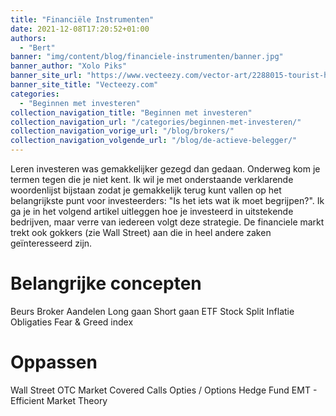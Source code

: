 ```yaml
---
title: "Financiële Instrumenten"
date: 2021-12-08T17:20:52+01:00
authors:
  - "Bert"
banner: "img/content/blog/financiele-instrumenten/banner.jpg"
banner_author: "Xolo Piks"
banner_site_url: "https://www.vecteezy.com/vector-art/2288015-tourist-holding-a-map"
banner_site_title: "Vecteezy.com"
categories:
  - "Beginnen met investeren"
collection_navigation_title: "Beginnen met investeren"
collection_navigation_url: "/categories/beginnen-met-investeren/"
collection_navigation_vorige_url: "/blog/brokers/"
collection_navigation_volgende_url: "/blog/de-actieve-belegger/"
---
```


Leren investeren was gemakkelijker gezegd dan gedaan. Onderweg kom je termen tegen die je niet kent. Ik wil je met onderstaande verklarende woordenlijst bijstaan zodat je gemakkelijk terug kunt vallen op het belangrijkste punt voor investeerders: "Is het iets wat ik moet begrijpen?". Ik ga je in het volgend artikel uitleggen hoe je investeerd in uitstekende bedrijven, maar verre van iedereen volgt deze strategie. De financiele markt trekt ook gokkers (zie Wall Street) aan die in heel andere zaken geïnteresseerd zijn.

# Belangrijke concepten

Beurs
Broker
Aandelen
Long gaan
Short gaan
ETF
Stock Split
Inflatie
Obligaties
Fear & Greed index

# Oppassen

Wall Street
OTC Market
Covered Calls
Opties / Options
Hedge Fund
EMT - Efficient Market Theory
